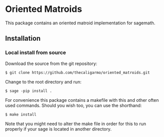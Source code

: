 # Oriented Matroids

This package contains an oriented matroid implementation for sagemath.

## Installation

### Local install from source
Download the source from the git repository:

`$ git clone https://github.com/thecaligarmo/oriented_matroids.git`

Change to the root directory and run:

`$ sage -pip install .`

For convenience this package contains a makefile with this and other often used commands. Should you wish too, you can use the shorthand:

`$ make install`

Note that you might need to alter the make file in order for this to run properly if your sage is located in another directory.

